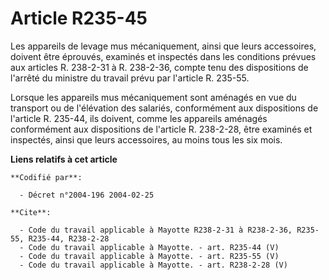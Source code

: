 # Article R235-45

Les appareils de levage mus mécaniquement, ainsi que leurs accessoires, doivent être éprouvés, examinés et inspectés dans les
conditions prévues aux articles R. 238-2-31 à R. 238-2-36, compte tenu des dispositions de l'arrêté du ministre du travail
prévu par l'article R. 235-55.

Lorsque les appareils mus mécaniquement sont aménagés en vue du transport ou de l'élévation des salariés, conformément aux
dispositions de l'article R. 235-44, ils doivent, comme les appareils aménagés conformément aux dispositions de l'article R.
238-2-28, être examinés et inspectés, ainsi que leurs accessoires, au moins tous les six mois.

**Liens relatifs à cet article**

	**Codifié par**:

	  - Décret n°2004-196 2004-02-25

	**Cite**:

	  - Code du travail applicable à Mayotte R238-2-31 à R238-2-36, R235-55, R235-44, R238-2-28
	  - Code du travail applicable à Mayotte. - art. R235-44 (V)
	  - Code du travail applicable à Mayotte. - art. R235-55 (V)
	  - Code du travail applicable à Mayotte. - art. R238-2-28 (V)

